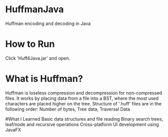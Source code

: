 # HuffmanJava
Huffman encoding and decoding in Java

# How to Run
Click 'Huff4Java.jar' and open.

# What is Huffman?
Huffman is loseless compression and decompression for non-compressed files.
It works by placing data from a file into a BST, where the most used characters are placed higher on the tree.
Structure of '.huff' files are in the following order:
Number of bytes, Tree data, Traversal Data

#What I Learned
Basic data structures and file reading
Binary search trees, leaf/node and recursive operations
Cross-platform UI development using JavaFX

